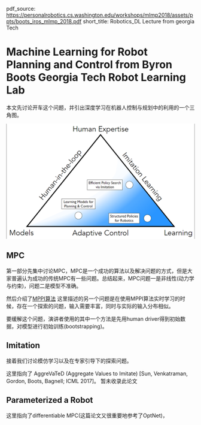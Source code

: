 pdf_source: https://personalrobotics.cs.washington.edu/workshops/mlmp2018/assets/ppts/boots_iros_mlmp_2018.pdf
short_title: Robotics_DL Lecture from georgia Tech
# Machine Learning for Robot Planning and Control from  Byron Boots Georgia Tech Robot Learning Lab

本文先讨论开车这个问题，并引出深度学习在机器人控制与规划中的利用的一个三角图。

![图片](./res/机器人思路融合三角.png)

## MPC
第一部分先集中讨论MPC，MPC是一个成功的算法以及解决问题的方式，但是大家普遍认为成功的传统MPC有一些问题。总结起来，MPC问题一是非线性(动力学与约束)，问题二是模型不准确。

然后介绍了[MPPI算法](../../Planning_Control_DL/Aggressive_Driving_with_Model_Predictive_Path_Integral_Control.md)
这里描述的另一个问题是在使用MPPI算法实时学习的时候，存在一个探索的问题，输入需要丰富，同时与实际的输入分布相似。

要缓解这个问题，演讲者使用的其中一个方法是先用human driver得到初始数据，对模型进行初始训练(bootstrapping)。

## Imitation
接着我们讨论模仿学习以及在专家引导下的探索问题。

这里指向了 AggreVaTeD (Aggregate Values to Imitate) [Sun, Venkatraman, Gordon, Boots, Bagnell; ICML 2017]。 暂未收录此论文

## Parameterized a Robot

这里指向了differentiable MPC(这篇论文又很重要地参考了OptNet)，